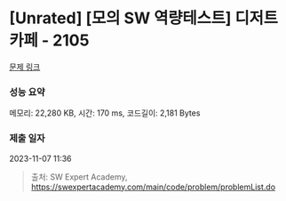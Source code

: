 # [Unrated] [모의 SW 역량테스트] 디저트 카페 - 2105 

[문제 링크](https://swexpertacademy.com/main/code/problem/problemDetail.do?contestProbId=AV5VwAr6APYDFAWu) 

### 성능 요약

메모리: 22,280 KB, 시간: 170 ms, 코드길이: 2,181 Bytes

### 제출 일자

2023-11-07 11:36



> 출처: SW Expert Academy, https://swexpertacademy.com/main/code/problem/problemList.do